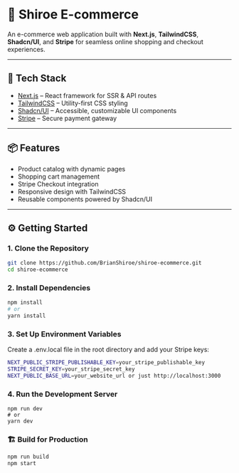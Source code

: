 # 🛒 Shiroe E-commerce

An e-commerce web application built with **Next.js**, **TailwindCSS**, **Shadcn/UI**, and **Stripe** for seamless online shopping and checkout experiences.

---

## 🚀 Tech Stack

- [Next.js](https://nextjs.org/) – React framework for SSR & API routes  
- [TailwindCSS](https://tailwindcss.com/) – Utility-first CSS styling  
- [Shadcn/UI](https://ui.shadcn.com/) – Accessible, customizable UI components  
- [Stripe](https://stripe.com/) – Secure payment gateway  

---

## 📦 Features

- Product catalog with dynamic pages  
- Shopping cart management  
- Stripe Checkout integration  
- Responsive design with TailwindCSS  
- Reusable components powered by Shadcn/UI  

---

## ⚙️ Getting Started

### 1. Clone the Repository
```bash
git clone https://github.com/BrianShiroe/shiroe-ecommerce.git
cd shiroe-ecommerce
```

### 2. Install Dependencies
```bash
npm install
# or
yarn install
```

### 3. Set Up Environment Variables
Create a .env.local file in the root directory and add your Stripe keys:
```bash
NEXT_PUBLIC_STRIPE_PUBLISHABLE_KEY=your_stripe_publishable_key
STRIPE_SECRET_KEY=your_stripe_secret_key
NEXT_PUBLIC_BASE_URL=your_website_url or just http://localhost:3000
```

### 4. Run the Development Server
```bashF
npm run dev
# or
yarn dev
```

### 🏗️ Build for Production
```bash
npm run build
npm start
```